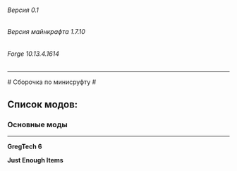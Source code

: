 ###### Версия 0.1
###### Версия майнкрафта 1.7.10
###### Forge 10.13.4.1614
<hr>
# Сборочка по минисруфту #


## Список модов: ##

### Основные моды
<hr>

**GregTech 6**

**Just Enough Items**
